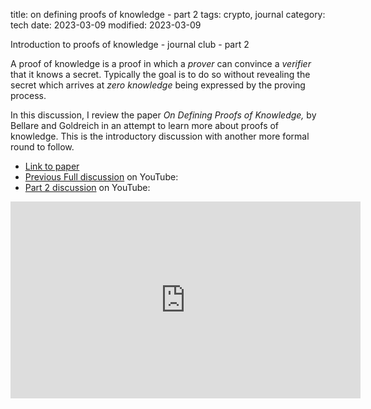 title: on defining proofs of knowledge - part 2
tags: crypto, journal
category: tech
date: 2023-03-09
modified: 2023-03-09

Introduction to proofs of knowledge - journal club - part 2

A proof of knowledge is a proof in which a *prover* can convince a *verifier* that it knows a secret.  Typically the goal is to do so without revealing the secret which arrives at _zero knowledge_ being expressed by the proving process.

In this discussion, I review the paper *On Defining Proofs of Knowledge,* by Bellare and Goldreich in an attempt to learn more about proofs of knowledge.   This is the introductory discussion with another more formal round to follow.

* [Link to paper](https://cseweb.ucsd.edu/~mihir/papers/pok.pdf)
* [Previous Full discussion](https://youtu.be/Mwed2-6TN7M) on YouTube:
* [Part 2 discussion](https://youtu.be/2KnjP1tYmSQ) on YouTube:

<iframe width="560" height="315" src="https://www.youtube.com/embed/2KnjP1tYmSQ" title="YouTube video player" frameborder="0" allow="accelerometer; autoplay; clipboard-write; encrypted-media; gyroscope; picture-in-picture; web-share" allowfullscreen></iframe>
